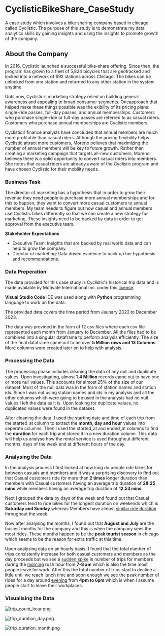 # CyclisticBikeShare_CaseStudy
A case study which involves a bike sharing company based in chicago called Cyclistic. The purpose of this study is to demonstrate my data analytics skills by gaining insights and using the insights to promote growth of the company.

## About the Company
In 2016, Cyclistic launched a successful bike-share offering. Since then, the program has grown
to a fleet of 5,824 bicycles that are geotracked and locked into a network of 692 stations
across Chicago. The bikes can be unlocked from one station and returned to any other station
in the system anytime.

Until now, Cyclistic’s marketing strategy relied on building general awareness and appealing to
broad consumer segments. Oneapproach that helped make these things possible was the
exibility of its pricing plans: single-ride passes, full-day passes, and annual memberships.
Customers who purchase single-ride or full-day passes are referred to as casual riders.
Customers who purchase annual memberships are Cyclistic members.

Cyclistic’s finance analysts have concluded that annual members are much more profitable
than casual riders. Although the pricing flexibility helps Cyclistic attract more customers,
Moreno believes that maximizing the number of annual members will be key to future growth.
Rather than creating a marketing campaign that targets all-new customers, Moreno believes
there is a solid opportunity to convert casual riders into members. She notes that casual riders
are already aware of the Cyclistic program and have chosen Cyclistic for their mobility needs.
 
### Business Task
The director of marketing has a hypothesis that in order to grow their revenue they need people to purchase more annual memberships and for this to happen, they want to convert more casual customers to annual members. My team needs to figure out how casual and annual members use Cyclistic bikes differently so that we can create a new strategy for marketing. These insights need to be backed by data in order to get approval from the executive team.

<b>Stakeholder Expectations</b>
- Executive Team: Insights that are backed by real world data and can help to grow the company.
- Director of marketing: Data driven evidence to back up her hypothesis and recommendations.

### Data Preperation
The data provided for this case study is Cyclistic's historical trip data and is made available by Motivate International Inc. under this [license](https://divvybikes.com/data-license-agreement).

<b>Visual Studio Code</b> IDE was used along with <b>Python</b> programming language to work on the data.

The provided data covers the time period from Jaunary 2023 to December 2023.

The data was provided in the form of 12 csv files where each csv file represented each month from January to December. All the files had to be combined into a singular dataframe to perform analysis efficiently. The size of the final dataframe came out to be over <b>5 Million rows and 13 Columns</b>. More columns were created later on to help with analysis.

### Processing the Data
The processing phase includes cleaning the data of any null and duplicate values. Upon investigating, almost <b>1.4 Million</b> records came out to have one or more null values. This accounts for almost 25% of the size of our dataset. Most of the null data was in the form of station names and station ids. Since I was not using station names and ids in my analysis and all the other columns which were going to be used in the analysis had no null values I left the data as it is. Upon looking for duplicate values, no duplicated values were found in the dataset.

After cleaning the data, I used the starting date and time of each trip from the started_at column to extract the <b>month, day and hour</b> values into seperate columns. Then I used the started_at and ended_at columns to find the <b>duration</b> for each trip and stored it in a new duration column. This data will help us analyse how the rental service is used throughout different months, days of the week and at different hours of the day.

### Analysing the Data
In the analysis process I first looked at how long do people ride bikes for between casuals and members and it was a surprising discovery to find out that Casual customers ride for more than <b>2 times</b> longer duration than members with Casual customers having an average trip duration of <b>28.25 mins</b> while members having an average trip duration of <b>12.53 mins</b>.

Next I grouped the data by days of the week and found out that Casual customers tend to ride bikes for the longest duration on weekends which is <b>Saturday and Sunday</b> whereas Members have almost <ins>similar ride duration</ins> throughout the week.

Now after analysing the months, I found out that <b>August and July</b> are the busiest months for the company and this is when the company sees the most rides. These months happen to be the <b>peak tourist season</b> in chicago which seems to be the reason for extra traffic at this time.

Upon analysing data on an hourly basis, I found that the total number of trips consistently increase for both casual customers and members as the day proceeds but we see a <ins>sudden spike</ins> in number of trips for members during the <ins>morning</ins> rush hour from <b>7-8 am</b> which is also the time most people leave for work. After this the total number of trips start to decline a little until we reach lunch time and soon enough we see the <ins>peak</ins> number of rides for a day around <ins>evening</ins> from <b>4pm to 6pm</b> which is when I assume people start to leave their workplaces.

### Visualising the Data
![trip_count_hour.png](https://github.com/AmiteshB/Portfolio_DataAnalyst/blob/main/CyclisticBikeShare_CaseStudy/trip_count_hour.png)

![trip_duration_day.png](https://github.com/AmiteshB/Portfolio_DataAnalyst/blob/main/CyclisticBikeShare_CaseStudy/trip_duration_day.png)

![trip_duration_month.png](https://github.com/AmiteshB/Portfolio_DataAnalyst/blob/main/CyclisticBikeShare_CaseStudy/trip_duration_month.png)
